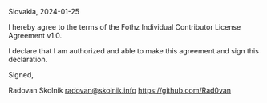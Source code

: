 Slovakia, 2024-01-25

I hereby agree to the terms of the Fothz Individual Contributor License
Agreement v1.0.

I declare that I am authorized and able to make this agreement and sign this
declaration.

Signed,

Radovan Skolnik radovan@skolnik.info https://github.com/Rad0van

